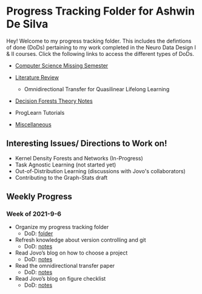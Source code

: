 # Progress Tracking Folder for Ashwin De Silva

Hey! Welcome to my progress tracking folder. This includes the defintions of done (DoDs) pertaining to my work completed in the Neuro Data Design I & II courses. Click the following links to access the different types of DoDs. 

* [Computer Science Missing Semester](https://github.com/NeuroDataDesign/ProgLearn_2021-2022/tree/main/Ashwin_De_Silva/Computer%20Science%20Missing%20Semester) 
* [Literature Review](https://github.com/Laknath1996/ProgLearn_2021-2022/tree/main/Ashwin_De_Silva/Decision%20Forests%20Theory%20Notes)
    * Omnidirectional Transfer for Quasilinear Lifelong Learning

* [Decision Forests Theory Notes](https://github.com/Laknath1996/ProgLearn_2021-2022/tree/main/Ashwin_De_Silva/Decision%20Forests%20Theory%20Notes)

* ProgLearn Tutorials

* [Miscellaneous](https://github.com/Laknath1996/ProgLearn_2021-2022/tree/main/Ashwin_De_Silva/Miscellaneous)


## Interesting Issues/ Directions to Work on!

* Kernel Density Forests and Networks (In-Progress)
* Task Agnostic Learning (not started yet)
* Out-of-Distribution Learning (discussions with Jovo's collaborators)
* Contributing to the Graph-Stats draft

## Weekly Progress

### Week of 2021-9-6

* Organize my progress tracking folder 
    * DoD: [folder](https://github.com/NeuroDataDesign/ProgLearn_2021-2022/tree/main/Ashwin_De_Silva)
* Refresh knowledge about version controlling and git
    * DoD: [notes](https://github.com/NeuroDataDesign/ProgLearn_2021-2022/blob/main/Ashwin_De_Silva/Computer%20Science%20Missing%20Semester/version_controlling_systems.md)
* Read Jovo’s blog on how to choose a project
    * DoD: [notes](https://github.com/NeuroDataDesign/ProgLearn_2021-2022/blob/main/Ashwin_De_Silva/Miscellaneous/How%20to%20Choose%20a%20Project%3F.md)
* Read the omnidirectional transfer paper
    * DoD: [notes](https://github.com/NeuroDataDesign/ProgLearn_2021-2022/blob/main/Ashwin_De_Silva/Literature%20Review/VogelsteinDeyHelm2021.md)
* Read Jovo’s blog on figure checklist
    * DoD: [notes](https://github.com/NeuroDataDesign/ProgLearn_2021-2022/blob/main/Ashwin_De_Silva/Miscellaneous/Figure%20Checklist.md)






